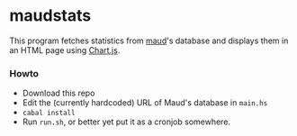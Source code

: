 # maudstats
This program fetches statistics from [maud](https://github.com/hamcha/maud)'s database and displays them in an HTML page using [Chart.js](https://github.com/chartjs/chartjs).

### Howto

- Download this repo  
- Edit the (currently hardcoded) URL of Maud's database in `main.hs`  
- `cabal install`  
- Run `run.sh`, or better yet put it as a cronjob somewhere.
